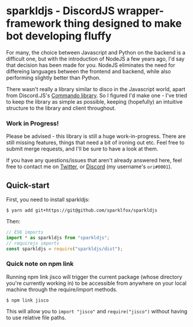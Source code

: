 # sparkldjs - DiscordJS wrapper-framework thing designed to make bot developing fluffy

For many, the choice between Javascript and Python on the backend is a difficult one, but with the introduction of NodeJS a few years ago, I'd say that decision has been made for you. NodeJS eliminates the need for differeing languages between the frontend and backend, while also performing slightly better than Python.

There wasn't really a library similar to disco in the Javascript world, apart from Discord.JS's [Commando library][1]. So I figured I'd make one - I've tried to keep the library as simple as possible, keeping (hopefully) an intuitive structure to the library and client throughout.

### Work in Progress!

Please be advised - this library is still a huge work-in-progress. There are still missing features, things that need a bit of ironing out etc. Feel free to submit merge requests, and I'll be sure to have a look at them.

If you have any questions/issues that aren't already answered here, feel free to contact me on [Twitter][2], or [Discord][3] (my username's `ori#0001`).

## Quick-start

First, you need to install sparkldjs:

```
$ yarn add git+https://git@github.com/sparklfox/sparkldjs
```

Then:

```typescript
// ES6 imports
import * as sparkldjs from "sparkldjs";
// requirejs imports
const sparkldjs = require("sparkldjs/dist");
```

### Quick note on npm link

Running npm link jisco will trigger the current package (whose directory you're currently working in) to be accessible from anywhere on your local machine through the require/import methods.

```
$ npm link jisco
```

This will allow you to `import "jisco"` and `require("jisco")` without having to use relative file paths.

[1]: https://discord.js.org/#/docs/commando/master/general/welcome
[2]: https://twitter.com/sparklfox
[3]: https://discordapp.com/
[5]: https://github.com/actuallyori/jisco/issues/new
